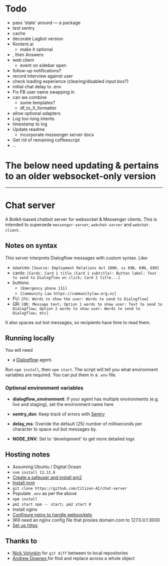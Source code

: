 # Todo

* pass 'state' around — a package
* test sentry
* cache
* decorate Lagbot version
* Kontent.ai
  * make it optional
* , then Answers
* web client
  * event on sidebar open
* follow-up notifications?
* record interview against user
* check loading experience (clearing/disabled input box?)
* initial chat delay to .env
* Fix FB user name swapping in
* can we combine
  * some templates?
  * df_to_X_formatter
* allow optional adapters
* Log too-long intents
* timestamp to log
* Update readme
  * incorporate messenger server docs
* Get rid of remaining coffeescript
* … 


# The below need updating & pertains to an older websocket-only version

----

# Chat server

A Botkit-based chatbot server for websocket & Messenger clients. This is intended to supersede `messenger-server`, `webchat-server` and `webchat-client`.

## Notes on syntax

This server interprets Dialogflow messages with custom syntax. Like:

* sources: `[Source: Employment Relations Act 2000, ss 69B, 69N, 69O]`
* cards: `[Cards: Card 1 title (Card 1 subtitle): Button label: Text to send to Dialogflow on click; Card 2 title...]`
* buttons:
  * `[Emergency phone 111]`
  * `[Community Law https://communitylaw.org.nz]`
* FU: `[FU: Words to show the user: Words to send to Dialogflow]`
* QR: `[QR: Message text; Option 1 words to show user: Text to send to Dialogflow; Option 2 words to show user: Words to send to Dialogflow; etc]`

It also spaces out bot messages, so recipients have time to read them.

## Running locally

You will need

* a [Dialogflow](https://dialogflow.com) agent.

Run `npm install`, then `npm start`. The script will tell you what environment variables are required. You can put them in a `.env` file.

### Optional environment variables

* **dialogflow_environment**: If your agent has multiple environments (e.g. live and staging), set the environment name here

* **sentry_dsn**: Keep track of errors with [Sentry](https://sentry.io/)

* **delay_ms**: Overide the default (25) number of milliseconds per character to space out bot messages by.

* **NODE_ENV**: Set to 'development' to get more detailed logs


## Hosting notes

* Assuming Ubuntu / Digital Ocean
* `nvm install 13.12.0`
* [Create a safeuser and install pm2](https://www.digitalocean.com/community/tutorials/how-to-use-pm2-to-setup-a-node-js-production-environment-on-an-ubuntu-vps)
* [Install nvm](https://github.com/nvm-sh/nvm#install--update-script)
* `git clone https://github.com/Citizen-AI/chat-server`
* Populate `.env` as per the above
* `npm install`
* `pm2 start npm -- start; pm2 start 0`
* Install nginx
* [Configure nginx to handle websockets](https://www.nginx.com/blog/websocket-nginx/)
* Will need an nginx config file that proxies domain.com to 127.0.0.1:3000
* [Set up https](https://www.digitalocean.com/community/tutorials/how-to-secure-nginx-with-let-s-encrypt-on-ubuntu-18-04)



## Thanks to

* [Nick Volynkin](https://stackoverflow.com/a/30772025/1876628) for `git diff` between to local repositories
* [Andrew Downes
](https://stackoverflow.com/questions/23047211/replace-all-instances-of-a-string-within-an-object-and-or-array-javascript) for find and replace across a whole object